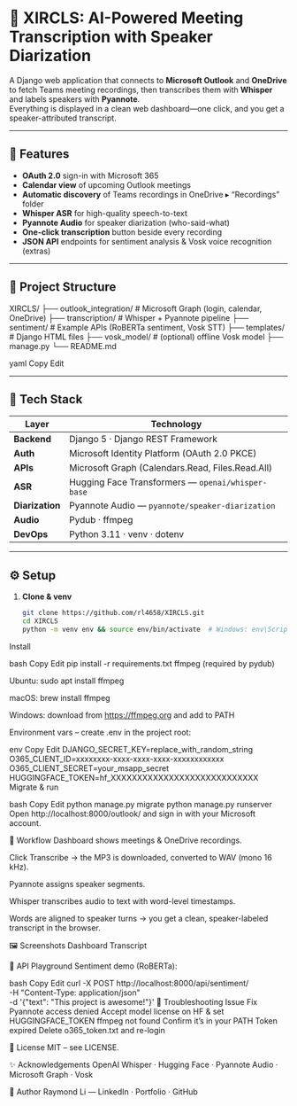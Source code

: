 # 🧠 XIRCLS: AI-Powered Meeting Transcription with Speaker Diarization

A Django web application that connects to **Microsoft Outlook** and **OneDrive** to fetch Teams meeting recordings, then transcribes them with **Whisper** and labels speakers with **Pyannote**.  
Everything is displayed in a clean web dashboard—one click, and you get a speaker-attributed transcript.

---

## 🚀 Features
- **OAuth 2.0** sign-in with Microsoft 365
- **Calendar view** of upcoming Outlook meetings
- **Automatic discovery** of Teams recordings in OneDrive ▸ “Recordings” folder
- **Whisper ASR** for high-quality speech-to-text
- **Pyannote Audio** for speaker diarization (who-said-what)
- **One-click transcription** button beside every recording
- **JSON API** endpoints for sentiment analysis & Vosk voice recognition (extras)

---

## 📂 Project Structure

XIRCLS/
├── outlook_integration/ # Microsoft Graph (login, calendar, OneDrive)
├── transcription/ # Whisper + Pyannote pipeline
├── sentiment/ # Example APIs (RoBERTa sentiment, Vosk STT)
├── templates/ # Django HTML files
├── vosk_model/ # (optional) offline Vosk model
├── manage.py
└── README.md

yaml
Copy
Edit

---

## 🧰 Tech Stack

| Layer | Technology |
|-------|------------|
| **Backend** | Django 5 · Django REST Framework |
| **Auth** | Microsoft Identity Platform (OAuth 2.0 PKCE) |
| **APIs** | Microsoft Graph (Calendars.Read, Files.Read.All) |
| **ASR** | Hugging Face Transformers — `openai/whisper-base` |
| **Diarization** | Pyannote Audio — `pyannote/speaker-diarization` |
| **Audio** | Pydub · ffmpeg |
| **DevOps** | Python 3.11 · venv · dotenv |

---

## ⚙️ Setup

1. **Clone & venv**
   ```bash
   git clone https://github.com/rl4658/XIRCLS.git
   cd XIRCLS
   python -m venv env && source env/bin/activate  # Windows: env\Scripts\activate
Install

bash
Copy
Edit
pip install -r requirements.txt
ffmpeg (required by pydub)

Ubuntu: sudo apt install ffmpeg

macOS: brew install ffmpeg

Windows: download from https://ffmpeg.org and add to PATH

Environment vars – create .env in the project root:

env
Copy
Edit
DJANGO_SECRET_KEY=replace_with_random_string
O365_CLIENT_ID=xxxxxxxx-xxxx-xxxx-xxxx-xxxxxxxxxxxx
O365_CLIENT_SECRET=your_msapp_secret
HUGGINGFACE_TOKEN=hf_XXXXXXXXXXXXXXXXXXXXXXXXXXXX
Migrate & run

bash
Copy
Edit
python manage.py migrate
python manage.py runserver
Open http://localhost:8000/outlook/ and sign in with your Microsoft account.

🔄 Workflow
Dashboard shows meetings & OneDrive recordings.

Click Transcribe → the MP3 is downloaded, converted to WAV (mono 16 kHz).

Pyannote assigns speaker segments.

Whisper transcribes audio to text with word-level timestamps.

Words are aligned to speaker turns → you get a clean, speaker-labeled transcript in the browser.

🖼️ Screenshots
Dashboard	Transcript

🧪 API Playground
Sentiment demo (RoBERTa):

bash
Copy
Edit
curl -X POST http://localhost:8000/api/sentiment/ \
     -H "Content-Type: application/json" \
     -d '{"text": "This project is awesome!"}'
📝 Troubleshooting
Issue	Fix
Pyannote access denied	Accept model license on HF & set HUGGINGFACE_TOKEN
ffmpeg not found	Confirm it’s in your PATH
Token expired	Delete o365_token.txt and re-login

📜 License
MIT – see LICENSE.

✨ Acknowledgements
OpenAI Whisper · Hugging Face · Pyannote Audio · Microsoft Graph · Vosk

👤 Author
Raymond Li — LinkedIn · Portfolio · GitHub
